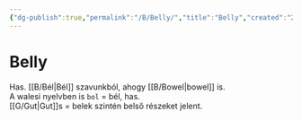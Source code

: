 ```yaml
---
{"dg-publish":true,"permalink":"/B/Belly/","title":"Belly","created":"2024-10-24T16:21","updated":"2024-10-24T16:21"}
---
```



# Belly

Has. [[B/Bél\|Bél]] szavunkból, ahogy [[B/Bowel\|bowel]] is.  
A walesi nyelvben is `bol` = bél, has.  
[[G/Gut\|Gut]]s = belek szintén belső részeket jelent.  